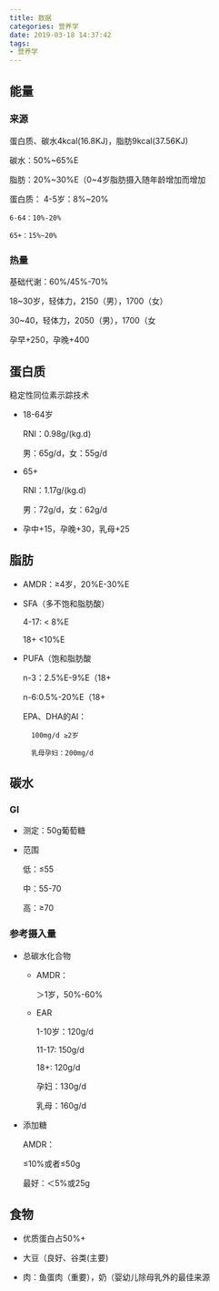 ```yaml
---
title: 数据
categories: 营养学
date: 2019-03-18 14:37:42
tags:
- 营养学
---
```


## 能量

### 来源

蛋白质、碳水4kcal(16.8KJ)，脂肪9kcal(37.56KJ)

碳水：50%~65%E

脂肪：20%~30%E（0~4岁脂肪摄入随年龄增加而增加

蛋白质：
    4-5岁：8%~20%

    6-64：10%-20%

    65+：15%~20%

### 热量

基础代谢：60%/45%-70%

18~30岁，轻体力，2150（男），1700（女）

30~40，轻体力，2050（男），1700（女

孕早+250，孕晚+400

## 蛋白质

稳定性同位素示踪技术

- 18-64岁

    RNI：0.98g/(kg.d)

    男：65g/d，女：55g/d
- 65+

    RNI：1.17g/(kg.d)

    男：72g/d，女：62g/d

- 孕中+15，孕晚+30，乳母+25

## 脂肪

- AMDR：≥4岁，20%E-30%E

- SFA（多不饱和脂肪酸）

    4-17: < 8%E

    18+ <10%E

- PUFA（饱和脂肪酸

    n-3：2.5%E-9%E（18+

    n-6:0.5%-20%E（18+

    EPA、DHA的AI：
    
        100mg/d ≥2岁

        乳母孕妇：200mg/d

## 碳水

### GI

- 测定：50g葡萄糖

- 范围

    低：≤55

    中：55-70

    高：≥70
### 参考摄入量

- 总碳水化合物

    - AMDR：
    
        ＞1岁，50%-60%

    - EAR

        1-10岁：120g/d

        11-17: 150g/d

        18+: 120g/d

        孕妇：130g/d

        乳母：160g/d
- 添加糖

    AMDR：

    ≤10%或者≤50g

    最好：＜5%或25g

## 食物

- 优质蛋白占50%+

- 大豆（良好、谷类(主要)

- 肉：鱼蛋肉（重要），奶（婴幼儿除母乳外的最佳来源
